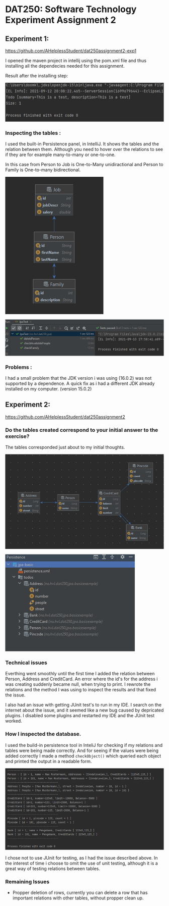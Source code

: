 # DAT250: Software Technology Experiment Assignment 2


## Experiment 1:

https://github.com/AHelplessStudent/dat250assignment2-exp1

I opened the maven project in intellij using the pom.xml file and thus installing all the dependecies needed for this assignment.

Result after the installing step:

![test](https://github.com/AHelplessStudent/dat250exp1-Handin/blob/main/ImagesExpass2/Screenshot%202021-09-12%20201402.png)


### Inspecting the tables : 
I used the built-in Persistence panel, in IntelliJ. It shows the tables and the relation between them. Although you need to hover over the relations to see if they are for example many-to-many or one-to-one.

In this case from Person to Job is One-to-Many unidiractional and Person to Family is One-to-many bidirectional.



![test](https://github.com/AHelplessStudent/dat250exp1-Handin/blob/main/ImagesExpass2/tablescreated.png)


![test](https://github.com/AHelplessStudent/dat250exp1-Handin/blob/main/ImagesExpass2/passing%20tests.png)


### Problems : 

I had a small problem that the JDK version i was using (16.0.2) was not supported by a dependence. A quick fix as i had a different JDK already installed on my computer. (version 15.0.2)


## Experiment 2:

https://github.com/AHelplessStudent/dat250assignment2


### Do the tables created correspond to your initial answer to the exercise?
The tables corresponded just about to my initial thoughts. 


![test](https://github.com/AHelplessStudent/dat250exp1-Handin/blob/main/ImagesExpass2/exp2.png)


![test](https://github.com/AHelplessStudent/dat250exp1-Handin/blob/main/ImagesExpass2/exp22.png)


### Technical issues
Everthing went smoothly until the first time I added the relation between Person, Address and CreditCard. An error where the id's for the address i was creating suddenly became null, when trying to print. I rewrote the relations and the method I was using to inspect the results and that fixed the issue. 

I also had an issue with getting JUnit test's to run in my IDE. I search on the internet about the issue, and it seemed like a new bug caused by depricated plugins. I disabled some plugins and restarted my IDE and the JUnit test worked. 


### How I inspected the database.
I used the build-in persistence tool in InteliJ for checking if my relations and tables were being made correctly. And for seeing if the values were being added correctly I made a method <code>checkObject()</code> which queried each object and printed the output in a readable form. 

![test](https://github.com/AHelplessStudent/dat250exp1-Handin/blob/main/ImagesExpass2/outputexp2.png)

I chose not to use JUnit for testing, as I had the issue described above. In the interest of time i choose to omit the use of unit testing, although it is a great way of testing relations between tables.



### Remaining Issues 

- Propper deletion of rows, currently you can delete a row that has important relations with other tables, without propper clean up. 
 





